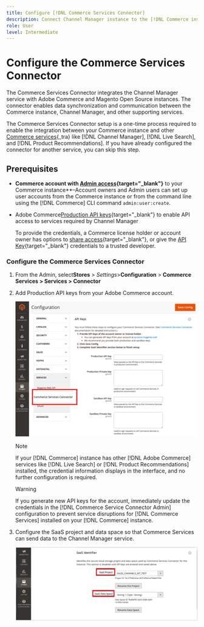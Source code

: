 ```yaml
---
title: Configure [!DNL Commerce Services Connector]
description: Connect Channel Manager instance to the [!DNL Commerce instance] enable data synchronization and communication between the Commerce instance, Channel Manager, and other supporting services.
role: User
level: Intermediate
---
```


# Configure the Commerce Services Connector

The Commerce Services Connector integrates the Channel Manager service with Adobe Commerce and Magento Open Source instances. The connector enables data synchronization and communication between the Commerce instance, Channel Manager, and other supporting services.

 The Commerce Services Connector setup is a one-time process required to enable the integration between your Commerce instance and other [Commerce services](https://experienceleague.adobe.com/docs/commerce-merchant-services/user-guides/home.html){_tra} like [!DNL Channel Manager], [!DNL Live Search], and [!DNL Product Recommendations]. If you have already configured the connector for another service, you can skip this step.

## Prerequisites

- **Commerce account with [Admin access](https://docs.magento.com/user-guide/stores/admin.html){target="_blank"}** to your Commerce instance**–Account owners and Admin users can set up user accounts from the Commerce instance or from the command line using the [!DNL Commerce] CLI command `admin:user:create`.

- Adobe Commerce[Production API keys](https://docs.magento.com/user-guide/system/saas.html#apikey){target="_blank"} to enable API access to services required by Channel Manager  
    
  To provide the credentials, a Commerce license holder or account owner has options to 
  [share access](https://docs.magento.com/user-guide/magento/magento-account-share.html){target="_blank"}, or give the [API Key](https://docs.magento.com/user-guide/system/saas.html#apikey){target="_blank"} credentials to a trusted developer.

### Configure the Commerce Services Connector

1. From the Admin, select**Stores** > _Settings_>**Configuration** > **Commerce Services > Services > Connector**

1. Add Production API keys from your Adobe Commerce account.

   ![[!DNL Commerce Service Connector] service in the [!DNL Admin] view](assets/commerce-services-connector-admin-service-view.png)
     
  
   >[!NOTE]
   >
   > If your [!DNL Commerce] instance has other [!DNL Adobe Commerce] services like [!DNL Live Search] or [!DNL Product Recommendations] installed, the credential information displays in the interface, and no further configuration is required.

   >[!WARNING]
   >
   >If you generate new API keys for the account, immediately update the credentials in the [!DNL Commerce Service Connector Admin] configuration to prevent service disruptions for [!DNL Commerce Services] installed on your [!DNL Commerce] instance.

1. Configure the SaaS project and data space so that Commerce Services can send data to the Channel Manager service.

   ![[!DNL Commerce Service Connector] SaaS Identifier configuration in the [!DNL Admin] view](assets/commerce-services-connector-saas-config.png)
   

